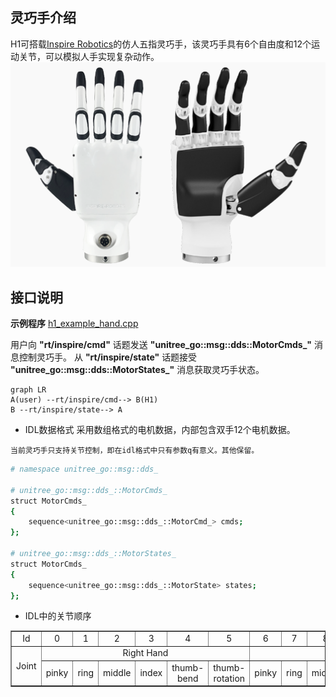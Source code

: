 ## 灵巧手介绍

H1可搭载[Inspire Robotics](https://inspire-robots.com/product/frwz/)的仿人五指灵巧手，该灵巧手具有6个自由度和12个运动关节，可以模拟人手实现复杂动作。
![RH56](./img/RH56.png)

## 接口说明

**示例程序** [h1_example_hand.cpp]()

用户向 **"rt/inspire/cmd"** 话题发送 **"unitree_go::msg::dds::MotorCmds_"** 消息控制灵巧手。
从 **"rt/inspire/state"** 话题接受 **"unitree_go::msg::dds::MotorStates_"** 消息获取灵巧手状态。

```mermaid
graph LR
A(user) --rt/inspire/cmd--> B(H1)
B --rt/inspire/state--> A
```

+ IDL数据格式
采用数组格式的电机数据，内部包含双手12个电机数据。
```note
当前灵巧手只支持关节控制，即在idl格式中只有参数q有意义。其他保留。
```

```bash
# namespace unitree_go::msg::dds_

# unitree_go::msg::dds_::MotorCmds_
struct MotorCmds_ 
{
    sequence<unitree_go::msg::dds_::MotorCmd_> cmds;
};

# unitree_go::msg::dds_::MotorStates_
struct MotorCmds_ 
{
    sequence<unitree_go::msg::dds_::MotorState> states;
};
```


+ IDL中的关节顺序
<div style="text-align: center;">
<table border="1">
  <tr>
    <td>Id</td>
    <td>0</td>
    <td>1</td>
    <td>2</td>
    <td>3</td>
    <td>4</td>
    <td>5</td>
    <td>6</td>
    <td>7</td>
    <td>8</td>
    <td>9</td>
    <td>10</td>
    <td>11</td>
  </tr>
  <tr>
    <td rowspan="2">Joint</td>
    <td colspan="6">Right Hand</td>
    <td colspan="6">Left Hand</td>
  </tr>
  <tr>
    <td>pinky</td>
    <td>ring</td>
    <td>middle</td>
    <td>index</td>
    <td>thumb-bend</td>
    <td>thumb-rotation</td>
    <td>pinky</td>
    <td>ring</td>
    <td>middle</td>
    <td>index</td>
    <td>thumb-bend</td>
    <td>thumb-rotation</td>
  </tr>
</table>
</div>